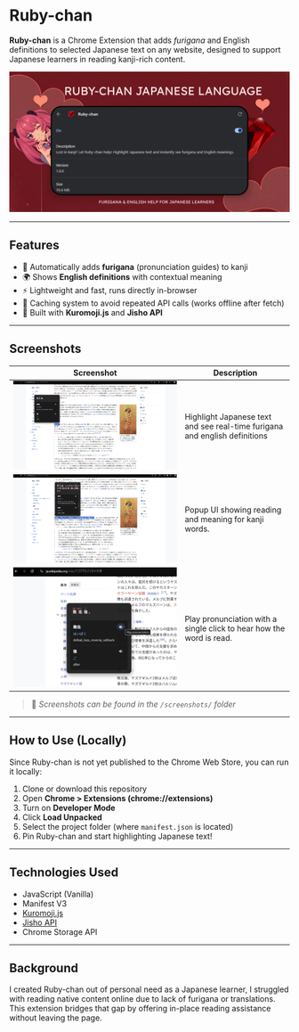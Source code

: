 # Ruby-chan

**Ruby-chan** is a Chrome Extension that adds *furigana* and English definitions to selected Japanese text on any website, designed to support Japanese learners in reading kanji-rich content.

![Ruby-chan banner](img/ruby-github-banner.png) 

---

## Features

- 📖 Automatically adds **furigana** (pronunciation guides) to kanji
- 🌍 Shows **English definitions** with contextual meaning
- ⚡ Lightweight and fast, runs directly in-browser
- 💾 Caching system to avoid repeated API calls (works offline after fetch)
- 🧠 Built with **Kuromoji.js** and **Jisho API**

---

## Screenshots

| Screenshot | Description |
|-----------|-------------|
| ![Image 1](screenshots/ruby-highlight.png) | Highlight Japanese text and see real-time furigana and english definitions |
| ![Image 2](screenshots/ruby-meaning.png) | Popup UI showing reading and meaning for kanji words. |
| ![Image 3](screenshots/ruby-sound.png) | Play pronunciation with a single click to hear how the word is read. |

> 📌 *Screenshots can be found in the `/screenshots/` folder*

---

## How to Use (Locally)

Since Ruby-chan is not yet published to the Chrome Web Store, you can run it locally:

1. Clone or download this repository
2. Open **Chrome > Extensions (chrome://extensions)**
3. Turn on **Developer Mode**
4. Click **Load Unpacked**
5. Select the project folder (where `manifest.json` is located)
6. Pin Ruby-chan and start highlighting Japanese text!

---

## Technologies Used

- JavaScript (Vanilla)
- Manifest V3
- [Kuromoji.js](https://github.com/takuyaa/kuromoji.js)
- [Jisho API](https://jisho.org/api/v1/search/words?keyword=xxx)
- Chrome Storage API

---

## Background

I created Ruby-chan out of personal need as a Japanese learner, I struggled with reading native content online due to lack of furigana or translations. This extension bridges that gap by offering in-place reading assistance without leaving the page.

